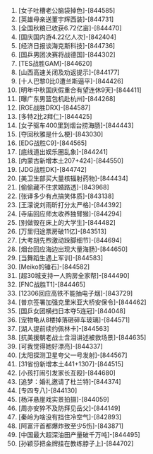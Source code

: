 
1. [女子吐槽老公脑袋掉色]-[844585]
1. [英雄母亲送董宇辉西装]-[844731]
1. [全国秋粮已收获6.72亿亩]-[844470]
1. [国庆国内游4.22亿人次]-[842404]
1. [经济日报谈海克斯科技]-[844736]
1. [国乒男团决赛将战德国]-[844302]
1. [TES战胜GAM]-[844620]
1. [山西高速关闭及劝返提示]-[844177]
1. [十人巴黎0比0遭兰斯逼平]-[844426]
1. [明年中秋国庆假重合有望连休9天]-[844411]
1. [曝广东男篮包机赴杭州]-[844268]
1. [RGE战胜DRX]-[844587]
1. [多特2比2拜仁]-[844425]
1. [女子驱车400里到烟台捞海肠]-[844443]
1. [夺回秋雅是什么梗]-[843030]
1. [EDG战胜C9]-[844565]
1. [底线道出娱乐圈乱象]-[844241]
1. [内蒙古新增本土207+424]-[844550]
1. [JDG战胜DK]-[844742]
1. [美卫生部买大量核辐射药物]-[844434]
1. [偷偷藏不住求婚路透]-[843968]
1. [张译多少有点搞笑体质]-[843138]
1. [王濛说刘雨昕打分太严格]-[844392]
1. [寺庙回应师太收养独臂猴]-[844294]
1. [别做毁在床上的大学生]-[844482]
1. [万里归途票房破11亿]-[843513]
1. [大考胡先煦激动跺脚细节]-[844694]
1. [烟台回应海边出现大量海肠]-[844650]
1. [当舞蹈生遇上军训]-[844583]
1. [Meiko的锤石]-[844582]
1. [超30城支持一人购房全家帮]-[844490]
1. [FNC战胜T1]-[844465]
1. [12306回应高铁不能抽电子烟]-[843729]
1. [普京签署加强克里米亚大桥安保令]-[844462]
1. [国乒女团横扫日本夺5连冠]-[844048]
1. [宠物龟从8楼掉落砸碎车玻璃]-[844571]
1. [湖人提前续约佩林卡]-[844563]
1. [抗美援朝老战士含泪讲述被救场景]-[844635]
1. [可我觉得她好漂亮]-[844337]
1. [太阳探测卫星夸父一号发射]-[844567]
1. [31省份新增本土441+1307]-[844515]
1. [小孩打闹引发家长互殴]-[844680]
1. [追梦：婚礼邀请了杜兰特]-[844374]
1. [专四专八]-[844130]
1. [杨洋悬崖戏实景拍摄]-[844059]
1. [周亦安猝不及防拜见岳父]-[844149]
1. [秦岭为啥没有挡住冷空气]-[842893]
1. [阿富汗首都爆炸致至少5伤]-[843871]
1. [中国最大超深油田产量破千万吨]-[844495]
1. [孙颖莎把金牌挂在教练脖子上]-[844702]